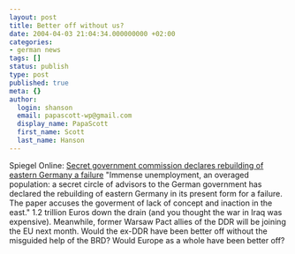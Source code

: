 ```yaml
---
layout: post
title: Better off without us?
date: 2004-04-03 21:04:34.000000000 +02:00
categories:
- german news
tags: []
status: publish
type: post
published: true
meta: {}
author:
  login: shanson
  email: papascott-wp@gmail.com
  display_name: PapaScott
  first_name: Scott
  last_name: Hanson
---
```

<p>Spiegel Online: <a title="Verheerende Bilanz: Aufbau Ost laut Geheimdossier gescheitert - Wirtschaft - SPIEGEL ONLINE" href="http://www.spiegel.de/wirtschaft/0,1518,293921,00.html">Secret government commission declares rebuilding of eastern Germany a failure</a> "Immense unemployment, an overaged population: a secret circle of advisors to the German government has declared the rebuilding of eastern Germany in its present form for a failure. The paper accuses the goverment of lack of concept and inaction in the east." 1.2 trillion Euros down the drain (and you thought the war in Iraq was expensive). Meanwhile, former Warsaw Pact allies of the DDR will be joining the EU next month. Would the ex-DDR have been better off without the misguided help of the BRD? Would Europe as a whole have been better off?</p>
